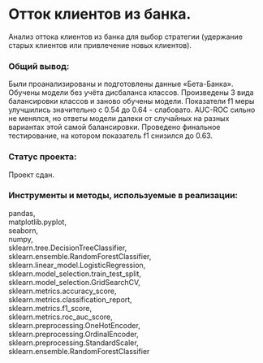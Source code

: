 # Отток клиентов из банка.

Анализ оттока клиентов из банка для выбор стратегии (удержание старых клиентов или привлечение новых клиентов).

### Общий вывод:

Были проанализированы и подготовлены данные «Бета-Банка». Обучены модели без учёта дисбаланса классов. Произведены 3 вида балансировки классов и заново обучены модели. Показатели f1 меры улучшились значительно с 0.54 до 0.64 - слабовато. AUC-ROC сильно не менялся, но ответы модели далеки от случайных на разных вариантах этой самой балансировки. Проведено финальное тестирование, на котором показатель f1 снизился до 0.63.  

### Статус проекта:

Проект сдан.  

### Инструменты и методы, используемые в реализации:

pandas,  
matplotlib.pyplot,  
seaborn,  
numpy,  
sklearn.tree.DecisionTreeClassifier,  
sklearn.ensemble.RandomForestClassifier,  
sklearn.linear_model.LogisticRegression,  
sklearn.model_selection.train_test_split,  
sklearn.model_selection.GridSearchCV,  
sklearn.metrics.accuracy_score,  
sklearn.metrics.classification_report,  
sklearn.metrics.f1_score,  
sklearn.metrics.roc_auc_score,  
sklearn.preprocessing.OneHotEncoder,  
sklearn.preprocessing.OrdinalEncoder,  
sklearn.preprocessing.StandardScaler,  
sklearn.ensemble.RandomForestClassifier  
